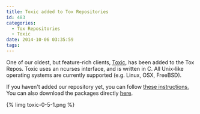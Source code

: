 ```yaml
---
title: Toxic added to Tox Repositories
id: 483
categories:
  - Tox Repositories
  - Toxic
date: 2014-10-06 03:35:59
tags:
---
```


One of our oldest, but feature-rich clients, [Toxic](https://wiki.tox.im/Toxic), has been added to the Tox Repos. Toxic uses an ncurses interface, and is written in C. All Unix-like operating systems are currently supported (e.g. Linux, OSX, FreeBSD).

<!-- more -->
If you haven't added our repository yet, you can follow [these instructions.](https://wiki.tox.im/Binaries#Repositories) You can also download the packages directly [here](https://jenkins.libtoxcore.so/job/toxic-linux-pkg/).

{% limg toxic-0-5-1.png %}
